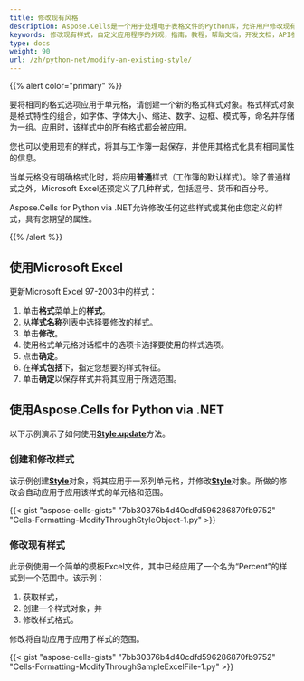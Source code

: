 ```yaml
---
title: 修改现有风格
description: Aspose.Cells是一个用于处理电子表格文件的Python库，允许用户修改现有的单元格样式。本文将介绍如何使用Aspose.Cells for Python via .NET库修改已有的单元格样式，以便用户根据需要更改单元格的外观。
keywords: 修改现有样式，自定义应用程序的外观，指南，教程，帮助文档，开发文档，API参考，示例代码，下载，支持。
type: docs
weight: 90
url: /zh/python-net/modify-an-existing-style/
---
```


{{% alert color="primary" %}}

要将相同的格式选项应用于单元格，请创建一个新的格式样式对象。格式样式对象是格式特性的组合，如字体、字体大小、缩进、数字、边框、模式等，命名并存储为一组。应用时，该样式中的所有格式都会被应用。

您也可以使用现有的样式，将其与工作簿一起保存，并使用其格式化具有相同属性的信息。

当单元格没有明确格式化时，将应用**普通**样式（工作簿的默认样式）。除了普通样式之外，Microsoft Excel还预定义了几种样式，包括逗号、货币和百分号。

Aspose.Cells for Python via .NET允许修改任何这些样式或其他由您定义的样式，具有您期望的属性。

{{% /alert %}}

## **使用Microsoft Excel**

更新Microsoft Excel 97-2003中的样式：

1. 单击**格式**菜单上的**样式**。
1. 从**样式名称**列表中选择要修改的样式。
1. 单击**修改**。
1. 使用格式单元格对话框中的选项卡选择要使用的样式选项。
1. 点击**确定**。
1. 在**样式包括**下，指定您想要的样式特征。
1. 单击**确定**以保存样式并将其应用于所选范围。

## **使用Aspose.Cells for Python via .NET**

以下示例演示了如何使用[**Style.update**](https://reference.aspose.com/cells/python-net/aspose.cells/style/update)方法。

### **创建和修改样式**

该示例创建[**Style**](https://reference.aspose.com/cells/python-net/aspose.cells/style)对象，将其应用于一系列单元格，并修改[**Style**](https://reference.aspose.com/cells/python-net/aspose.cells/style)对象。所做的修改会自动应用于应用该样式的单元格和范围。

{{< gist "aspose-cells-gists" "7bb30376b4d40cdfd596286870fb9752" "Cells-Formatting-ModifyThroughStyleObject-1.py" >}}

### **修改现有样式**

此示例使用一个简单的模板Excel文件，其中已经应用了一个名为“Percent”的样式到一个范围中。该示例：

1. 获取样式，
1. 创建一个样式对象，并
1. 修改样式格式。

修改将自动应用于应用了样式的范围。

{{< gist "aspose-cells-gists" "7bb30376b4d40cdfd596286870fb9752" "Cells-Formatting-ModifyThroughSampleExcelFile-1.py" >}}

